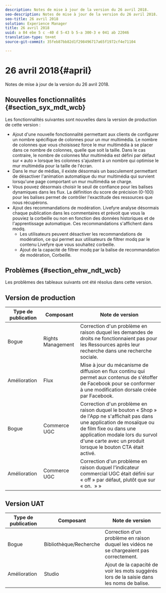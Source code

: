 ```yaml
---
description: Notes de mise à jour de la version du 26 avril 2018.
seo-description: Notes de mise à jour de la version du 26 avril 2018.
seo-title: 26 avril 2018
solution: Experience Manager
title: 26 avril 2018
uuid: a 84 ebe 5 c -40 d 5-43 b 5-a 300-3 e 041 ab 22046
translation-type: tm+mt
source-git-commit: 35feb87bb82d1f298496717a65f1972cf4e71104

---
```



# 26 avril 2018{#april}

Notes de mise à jour de la version du 26 avril 2018.

## Nouvelles fonctionnalités {#section_syx_mdt_wcb}

Les fonctionnalités suivantes sont nouvelles dans la version de production de cette version :

* Ajout d&#39;une nouvelle fonctionnalité permettant aux clients de configurer un nombre spécifique de colonnes pour un mur multimédia. Le nombre de colonnes que vous choisissez force le mur multimédia à se placer dans ce nombre de colonnes, quelle que soit la taille. Dans le cas contraire, le nombre de colonnes Mur multimédia est défini par défaut sur « auto » lorsque les colonnes s&#39;ajustent à un nombre qui optimise le mur multimédia pour la taille de l&#39;écran.
* Dans le mur de médias, il existe désormais un basculement permettant de désactiver l&#39;animation automatique du mur multimédia qui survient lorsqu&#39;une page comportant un mur multimédia se charge.
* Vous pouvez désormais choisir le seuil de confiance pour les balises dynamiques dans les flux. La définition du score de précision (0-100) pour les balises permet de contrôler l&#39;exactitude des ressources que nous récupérons.
* Ajout des recommandations de modération. Livefyre analyse désormais chaque publication dans les commentaires et prévoit que vous la pouviez la corbeille ou non en fonction des données historiques et de l&#39;apprentissage automatique. Ces recommandations s&#39;affichent dans modq.
   * Les utilisateurs peuvent désactiver les recommandations de modération, ce qui permet aux utilisateurs de filtrer modq par le contenu Livefyre que vous souhaitez corbeille.
   * Ajout de la capacité de filtrer modq par la balise de recommandation de modération, Corbeille.

## Problèmes {#section_ehw_ndt_wcb}

Les problèmes des tableaux suivants ont été résolus dans cette version.

## Version de production

| **Type de publication** | **Composant** | **Note de version** |
|---|---|---|
| Bogue | Rights Management | Correction d&#39;un problème en raison duquel les demandes de droits ne fonctionnaient pas pour les Ressources après leur recherche dans une recherche sociale. |
| Amélioration | Flux | Mise à jour du mécanisme de diffusion en flux continu qui permet aux contenus de s&#39;étoffer de Facebook pour se conformer à une modification dorsale créée par Facebook. |
| Bogue | Commerce UGC | Correction d&#39;un problème en raison duquel le bouton « Shop » de l&#39;App ne s&#39;affichait pas dans une application de mosaïque ou de film fixe ou dans une application modale lors du survol d&#39;une carte avec un produit lorsque le bouton CTA était activé. |
| Amélioration | Commerce UGC | Correction d&#39;un problème en raison duquel l&#39;indicateur commercial UGC était défini sur « off » par défaut, plutôt que sur « on.  » » |

## Version UAT

| **Type de publication** | **Composant** | **Note de version** |
|---|---|---|
| Bogue | Bibliothèque/Recherche | Correction d&#39;un problème en raison duquel les vidéos ne se chargeaient pas correctement. |
| Amélioration | Studio | Ajout de la capacité de voir les mots suggérés lors de la saisie dans les noms de balise. |


